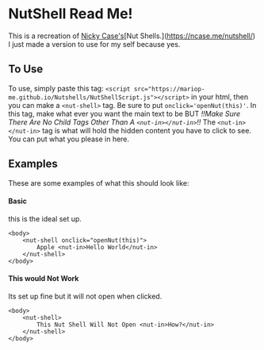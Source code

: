 
# NutShell Read Me!
This is a recreation of [Nicky Case's]([https://ncase.me](https://ncase.me/))[Nut Shells.](https://ncase.me/nutshell/) I just made a version to use for my self because yes.

## To Use
To use, simply paste this tag:
```<script src="https://mariop-me.github.io/Nutshells/NutShellScript.js"></script>``` 
in your html, then you can make a `<nut-shell>` tag. Be sure to put `onclick='openNut(this)'`. In this tag, make what ever you want the main text to be BUT *!!Make Sure There Are No Child Tags Other Than A `<nut-in></nut-in>`!!* The `<nut-in></nut-in>` tag is what will hold the hidden content you have to click to see. You can put what you please in here.

## Examples
These are some examples of what this should look like:

#### Basic
this is the ideal set up.
```
<body>
	<nut-shell onclick="openNut(this)">
		Apple <nut-in>Hello World</nut-in>
	</nut-shell>
</body>
```

#### This would Not Work
Its set up fine but it will not open when clicked.
```
<body>
	<nut-shell>
		This Nut Shell Will Not Open <nut-in>How?</nut-in>
	</nut-shell>
</body>
```